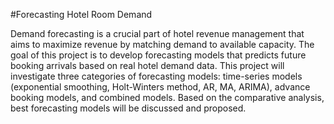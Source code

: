 #Forecasting Hotel Room Demand

Demand forecasting is a crucial part of hotel revenue management that aims to maximize revenue by matching demand to available capacity. 
The goal of this project is to develop forecasting models that predicts future booking arrivals based on real hotel demand data. 
This project will investigate three categories of forecasting models: 
time-series models (exponential smoothing, Holt-Winters method, AR, MA, ARIMA), advance booking models, and combined models. 
Based on the comparative analysis, best forecasting models will be discussed and proposed.

